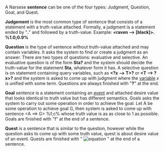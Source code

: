 A Narsese **sentence** can be one of the four types: Judgment, Question, Goal, and Quest.

**Judgement** is the most common type of sentence that consists of a statement with a truth-value attached. Formally, a judgment is a statement ended by "**.**" and followed by a truth-value. Example: **<raven --> [black]>. %1.0;0.9%**

**Question** is the type of sentence without truth-value attached and may contain variables. It asks the system to find or create a judgment as an answer. There are two types of questions: evaluative and selective. An evaluative question is of the form **Sta?** and the system should decide the truth-value for the statement **Sta**, whatever form it has. A selective question is on statement containing query variables, such as **<?x --> T>?** or **<T --> ?x>?** and the system is asked to come up with judgment where the [variable](https://github.com/opennars/opennars/wiki/Use-of-Variables-in-OpenNARS) _x_ is unified with some term. Questions are always finished with "**?**" at the end.

**Goal** sentence is a statement containing an [event](https://github.com/opennars/opennars/wiki/Temporal-Inference) and attached desire value that looks identical to truth value but has different semantics. Goals asks the system to carry out some operation in order to achieve the goal. Let A be some operation to achieve goal G, then system is asked to come up with sentence <A ==> G> %f;c% whose truth value is as as close to 1 as possible. Goals are finished with "**!**" at the end of a sentence. 

**Quest** is a sentence that is similar to the question, however while the question asks to come up with some truth value, quest is about desire value of an event. Quests are finished with " ![equation](http://bit.ly/2S18QfZ) " at the end of a sentence.


